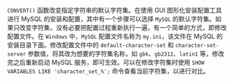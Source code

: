 `CONVERT()` 函数改变指定字符串的默认字符集。在使用 GUI 图形化安装配置工具进行 MySQL 的安装和配置，其中有一个步骤可以选择 `MySQL` 的默认字符集。如果只改变字符集，没有必要把配置过程重新执行一遍，有一个简单的方式，即修改配置文件。在 `Windows` 中，`MySQL` 配置文件名称为 `my.ini`，该文件在 MySQL 的安装目录下面。修改配置文件中的 `default-character-set` 和 `character-set-server` 参数值，将其改为想要的字符集名称，如 `gbk`、`gb2312`、`latin1` 等，修改完之后重新启动 MySQL 服务，即可生效。可以在修改字符集时使用 `SHOW VARIABLES LIKE 'character_set_%';` 命令查看当前字符集，以进行对比。